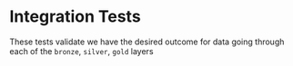 # Integration Tests

These tests validate we have the desired outcome for data going through each of the `bronze`, `silver`, `gold` layers